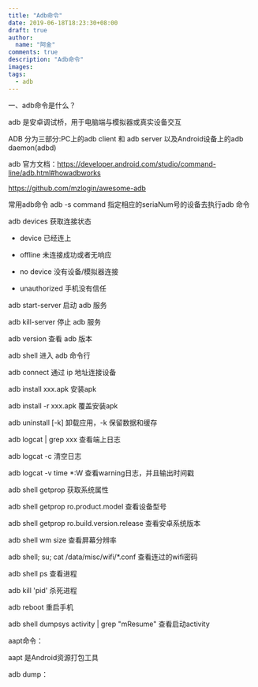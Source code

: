 ```yaml
---
title: "Adb命令"
date: 2019-06-18T18:23:30+08:00
draft: true
author:
  name: "阿金"
comments: true
description: "Adb命令"
images:
tags:
  - adb
---
```


一、adb命令是什么？

adb 是安卓调试桥，用于电脑端与模拟器或真实设备交互

ADB 分为三部分:PC上的adb client 和 adb server 以及Android设备上的adb daemon(adbd)

adb 官方文档：https://developer.android.com/studio/command-line/adb.html#howadbworks

https://github.com/mzlogin/awesome-adb

常用adb命令
adb -s <seriaNum> command 指定相应的seriaNum号的设备去执行adb 命令

adb devices 获取连接状态

- device 已经连上

- offline 未连接成功或者无响应

- no device 没有设备/模拟器连接

- unauthorized 手机没有信任

adb start-server 启动 adb 服务

adb kill-server 停止 adb 服务

adb version 查看 adb 版本

adb shell 进入 adb 命令行

adb connect <device-ip> 通过 ip 地址连接设备

adb install xxx.apk 安装apk

adb install -r xxx.apk 覆盖安装apk

adb uninstall [-k] <packageName> 卸载应用，-k 保留数据和缓存

adb logcat | grep xxx 查看端上日志

adb logcat -c 清空日志

adb logcat -v time *:W 查看warning日志，并且输出时间戳

adb shell getprop 获取系统属性

adb shell getprop ro.product.model 查看设备型号

adb shell getprop ro.build.version.release 查看安卓系统版本

adb shell wm size 查看屏幕分辨率

adb shell; su; cat /data/misc/wifi/*.conf 查看连过的wifi密码

adb shell ps 查看进程

adb kill 'pid' 杀死进程

adb reboot 重启手机

adb shell dumpsys activity | grep "mResume"  查看启动activity



aapt命令：

aapt 是Android资源打包工具



adb dump：